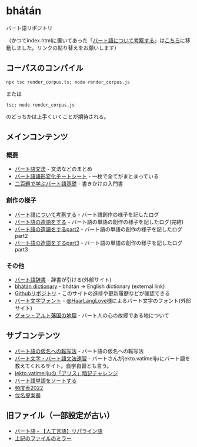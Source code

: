 # bhátán
バート語リポジトリ

（かつてindex.htmlに置いてあった「[バート語について考察する](./investigate.html)」は[こちら](./investigate.html)に移動しました。リンクの貼り替えをお願いします）

## コーパスのコンパイル

```
npx tsc render_corpus.ts; node render_corpus.js
```

または

```
tsc; node render_corpus.js
```

のどっちかは上手くいくことが期待される。

## メインコンテンツ

### 概要
* [バート語文法](grammar.html) - 文法などのまとめ
* [バート語語形変化チートシート](./cheatsheet/bhat_cheatsheet_ver_1_9.pdf) - 一枚で全てがまとまっている
* [二百題で学ぶバート語基礎](https://docs.google.com/document/d/1jKy_4ZLQD-3OIVOl4dtY2gcvH0fYOr40jwfgaPQ53Xo/edit#) - 書きかけの入門書

### 創作の様子
* [バート語について考察する](./investigate.html) - バート語創作の様子を記したログ
* [バート語の造語をする](http://jurliyuuri.com/bhaataan/coin.html) - バート語の単語の創作の様子を記したログ(完結)
* [バート語の造語をするpart2](http://jurliyuuri.com/bhaataan/coin2.html) - バート語の単語の創作の様子を記したログpart2
* [バート語の造語をするpart3](http://jurliyuuri.com/bhaataan/coin3.html) - バート語の単語の創作の様子を記したログpart3

### その他
* [バート語辞書](http://zpdic.ziphil.com/dictionary/24) - 辞書が引ける(外部サイト)
* [bhátán dictionary](http://zpdic.ziphil.com/dictionary/52) - bhátán → English dictionary (external link)
* [Githubリポジトリ](https://github.com/jurliyuuri/bhaataan) - このサイトの進捗や更新履歴などが確認できる
* [バート文字フォント](https://haar-you.github.io/BhaataanFont/) - [@HaarLangLove様](https://twitter.com/HaarLangLove)によるバート文字のフォント(外部サイト)
* [グォン・アルト藩国の地理](http://jurliyuuri.com/bhaataan/gwon-alt-geography.html) - バート人の心の故郷である地について

## サブコンテンツ
* [バート語の仮名への転写法](transcription.html) - バート語の仮名への転写法
* [バート文字・バート語文法速習](./learn/index.html) - バートさんがjekto.vatimelijuにバート語を教えてくれるサイト。自学自習とも言う。
* [jekto.vatimelijuの「アリス」暗記チャレンジ](alic.htm)
* [バート語単語をソートする](sort.html)
* [頻度表2022](freq2022.html)
* [伐名提案器](name_freq2024_gen.html)

## 旧ファイル（一部設定が古い）
* [バート語 - 【人工言語】リパライン語](https://sites.google.com/site/3tvalineparine/%E5%80%89%E5%BA%AB/%E3%83%90%E3%83%BC%E3%83%88%E8%AA%9E)
* [上記のファイルのミラー](http://jurliyuuri.com/bhaataan/bhatan.html)

